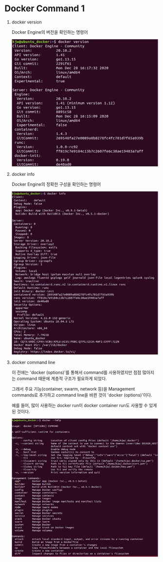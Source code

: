 # Docker Command 1

1. docker version

    Docker Engine의 버전을 확인하는 명령어
    
    ![image1](https://github.com/kjo26619/Docker/blob/main/Chapter2/Image/command_1.PNG)

2. docker info

    Docker Engine의 정확한 구성을 확인하는 명령어
    
    ![image2](https://github.com/kjo26619/Docker/blob/main/Chapter2/Image/command_2.PNG)
    
3. docker command line

    이 전에는 'docker <command> (options)'를 통해서 command를 사용하였지만 점점 많아지는 command 때문에 계층적 구조가 필요하게 되었다.
    
    그래서 주요 기능(container, swarm, network 등)을 Management commands로 추가하고 command line을 바뀐 것이 'docker <management-command> <sub-command> (options)'이다.
    
    예를 들어, 많이 사용하는 docker run이 docker container run도 사용할 수 있게 된 것이다.
    
    ![image3](https://github.com/kjo26619/Docker/blob/main/Chapter2/Image/command_3.PNG)
